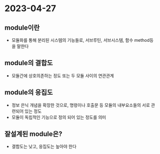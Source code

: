 # 2023-04-27

## module이란
- 모듈화를 통해 분리된 시스템의 기능들로, 서브루틴, 서브시스템, 함수 method등을 말한다

## module의 결합도
- 모듈간에 상호의존하는 정도 또는 두 모듈 사이의 연관관계

## module의 응집도
- 정보 은닉 개념을 확장한 것으로, 명령이나 호출문 등 모듈의 내부요소들의 서로 관련되어 있는 정도
- 모듈이 독립적인 기능으로 정의 되어 있는 정도를 의미

## 잘설계된 module은?
- 결합도는 낮고, 응집도는 높아야 한다